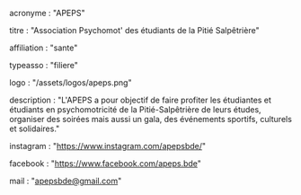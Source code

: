acronyme : "APEPS"

titre : "Association Psychomot' des étudiants de la Pitié Salpêtrière"

affiliation : "sante"

typeasso : "filiere"

logo : "/assets/logos/apeps.png"

description : "L'APEPS a pour objectif de faire profiter les étudiantes et étudiants en psychomotricité de la Pitié-Salpêtrière de leurs études, organiser des soirées mais aussi un gala, des événements sportifs, culturels et solidaires."

instagram : "https://www.instagram.com/apepsbde/"

facebook : "https://www.facebook.com/apeps.bde"

mail : "apepsbde@gmail.com"